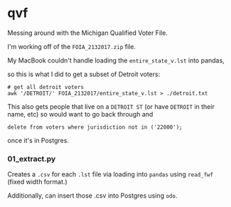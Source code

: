 # qvf

Messing around with the Michigan Qualified Voter File.

I'm working off of the `FOIA_2132017.zip` file.

My MacBook couldn't handle loading the `entire_state_v.lst` into pandas,

so this is what I did to get a subset of Detroit voters:

```
# get all detroit voters
awk '/DETROIT/' FOIA_2132017/entire_state_v.lst > ./detroit.txt
```

This also gets people that live on a `DETROIT ST` (or have `DETROIT` in their name, etc) so would want to go back through and

`delete from voters where jurisdiction not in ('22000');`

once it's in Postgres.

### 01_extract.py

Creates a `.csv` for each `.lst` file via loading into `pandas` using `read_fwf` (fixed width format.)

Additionally, can insert those .csv into Postgres using `odo`.
